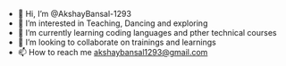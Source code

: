 - 👋 Hi, I’m @AkshayBansal-1293
- 👀 I’m interested in Teaching, Dancing and exploring
- 🌱 I’m currently learning coding languages and pther technical courses
- 💞️ I’m looking to collaborate on trainings and learnings 
- 📫 How to reach me akshaybansal1293@gmail.com

<!---
AkshayBansal-1293/AkshayBansal-1293 is a ✨ special ✨ repository because its `README.md` (this file) appears on your GitHub profile.
You can click the Preview link to take a look at your changes.
--->
